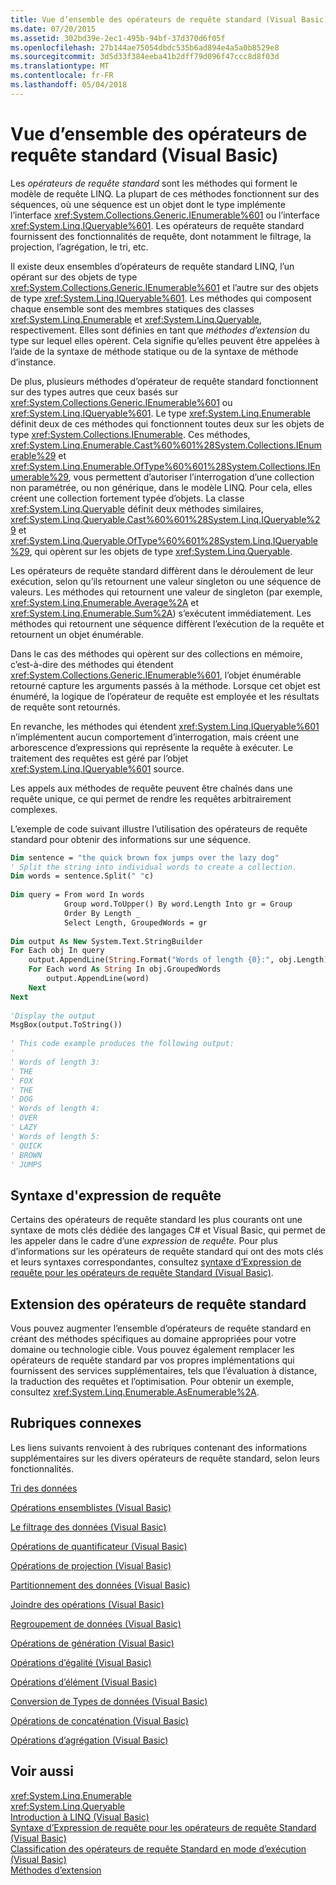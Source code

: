 ```yaml
---
title: Vue d’ensemble des opérateurs de requête standard (Visual Basic)
ms.date: 07/20/2015
ms.assetid: 302bd39e-2ec1-495b-94bf-37d370d6f05f
ms.openlocfilehash: 27b144ae75054dbdc535b6ad894e4a5a0b8529e8
ms.sourcegitcommit: 3d5d33f384eeba41b2dff79d096f47ccc8d8f03d
ms.translationtype: MT
ms.contentlocale: fr-FR
ms.lasthandoff: 05/04/2018
---
```

# <a name="standard-query-operators-overview-visual-basic"></a>Vue d’ensemble des opérateurs de requête standard (Visual Basic)
Les *opérateurs de requête standard* sont les méthodes qui forment le modèle de requête LINQ. La plupart de ces méthodes fonctionnent sur des séquences, où une séquence est un objet dont le type implémente l’interface <xref:System.Collections.Generic.IEnumerable%601> ou l’interface <xref:System.Linq.IQueryable%601>. Les opérateurs de requête standard fournissent des fonctionnalités de requête, dont notamment le filtrage, la projection, l’agrégation, le tri, etc.  
  
 Il existe deux ensembles d’opérateurs de requête standard LINQ, l’un opérant sur des objets de type <xref:System.Collections.Generic.IEnumerable%601> et l’autre sur des objets de type <xref:System.Linq.IQueryable%601>. Les méthodes qui composent chaque ensemble sont des membres statiques des classes <xref:System.Linq.Enumerable> et <xref:System.Linq.Queryable>, respectivement. Elles sont définies en tant que *méthodes d’extension* du type sur lequel elles opèrent. Cela signifie qu’elles peuvent être appelées à l’aide de la syntaxe de méthode statique ou de la syntaxe de méthode d’instance.  
  
 De plus, plusieurs méthodes d’opérateur de requête standard fonctionnent sur des types autres que ceux basés sur <xref:System.Collections.Generic.IEnumerable%601> ou <xref:System.Linq.IQueryable%601>. Le type <xref:System.Linq.Enumerable> définit deux de ces méthodes qui fonctionnent toutes deux sur les objets de type <xref:System.Collections.IEnumerable>. Ces méthodes, <xref:System.Linq.Enumerable.Cast%60%601%28System.Collections.IEnumerable%29> et <xref:System.Linq.Enumerable.OfType%60%601%28System.Collections.IEnumerable%29>, vous permettent d’autoriser l’interrogation d’une collection non paramétrée, ou non générique, dans le modèle LINQ. Pour cela, elles créent une collection fortement typée d’objets. La classe <xref:System.Linq.Queryable> définit deux méthodes similaires, <xref:System.Linq.Queryable.Cast%60%601%28System.Linq.IQueryable%29> et <xref:System.Linq.Queryable.OfType%60%601%28System.Linq.IQueryable%29>, qui opèrent sur les objets de type <xref:System.Linq.Queryable>.  
  
 Les opérateurs de requête standard diffèrent dans le déroulement de leur exécution, selon qu’ils retournent une valeur singleton ou une séquence de valeurs. Les méthodes qui retournent une valeur de singleton (par exemple, <xref:System.Linq.Enumerable.Average%2A> et <xref:System.Linq.Enumerable.Sum%2A>) s’exécutent immédiatement. Les méthodes qui retournent une séquence diffèrent l’exécution de la requête et retournent un objet énumérable.  
  
 Dans le cas des méthodes qui opèrent sur des collections en mémoire, c’est-à-dire des méthodes qui étendent <xref:System.Collections.Generic.IEnumerable%601>, l’objet énumérable retourné capture les arguments passés à la méthode. Lorsque cet objet est énuméré, la logique de l’opérateur de requête est employée et les résultats de requête sont retournés.  
  
 En revanche, les méthodes qui étendent <xref:System.Linq.IQueryable%601> n’implémentent aucun comportement d’interrogation, mais créent une arborescence d’expressions qui représente la requête à exécuter. Le traitement des requêtes est géré par l’objet <xref:System.Linq.IQueryable%601> source.  
  
 Les appels aux méthodes de requête peuvent être chaînés dans une requête unique, ce qui permet de rendre les requêtes arbitrairement complexes.  
  
 L’exemple de code suivant illustre l’utilisation des opérateurs de requête standard pour obtenir des informations sur une séquence.  
  
```vb  
Dim sentence = "the quick brown fox jumps over the lazy dog"  
' Split the string into individual words to create a collection.  
Dim words = sentence.Split(" "c)  
  
Dim query = From word In words   
            Group word.ToUpper() By word.Length Into gr = Group   
            Order By Length _  
            Select Length, GroupedWords = gr  
  
Dim output As New System.Text.StringBuilder  
For Each obj In query  
    output.AppendLine(String.Format("Words of length {0}:", obj.Length))  
    For Each word As String In obj.GroupedWords  
        output.AppendLine(word)  
    Next  
Next  
  
'Display the output  
MsgBox(output.ToString())  
  
' This code example produces the following output:  
'  
' Words of length 3:  
' THE  
' FOX  
' THE  
' DOG  
' Words of length 4:  
' OVER  
' LAZY  
' Words of length 5:  
' QUICK  
' BROWN  
' JUMPS   
```  
  
## <a name="query-expression-syntax"></a>Syntaxe d'expression de requête  
 Certains des opérateurs de requête standard les plus courants ont une syntaxe de mots clés dédiée des langages C# et Visual Basic, qui permet de les appeler dans le cadre d’une *expression* de *requête*. Pour plus d’informations sur les opérateurs de requête standard qui ont des mots clés et leurs syntaxes correspondantes, consultez [syntaxe d’Expression de requête pour les opérateurs de requête Standard (Visual Basic)](../../../../visual-basic/programming-guide/concepts/linq/query-expression-syntax-for-standard-query-operators.md).  
  
## <a name="extending-the-standard-query-operators"></a>Extension des opérateurs de requête standard  
 Vous pouvez augmenter l’ensemble d’opérateurs de requête standard en créant des méthodes spécifiques au domaine appropriées pour votre domaine ou technologie cible. Vous pouvez également remplacer les opérateurs de requête standard par vos propres implémentations qui fournissent des services supplémentaires, tels que l’évaluation à distance, la traduction des requêtes et l’optimisation. Pour obtenir un exemple, consultez <xref:System.Linq.Enumerable.AsEnumerable%2A>.  
  
## <a name="related-sections"></a>Rubriques connexes  
 Les liens suivants renvoient à des rubriques contenant des informations supplémentaires sur les divers opérateurs de requête standard, selon leurs fonctionnalités.  
  
 [Tri des données](../../../../visual-basic/programming-guide/concepts/linq/sorting-data.md)  
  
 [Opérations ensemblistes (Visual Basic)](../../../../visual-basic/programming-guide/concepts/linq/set-operations.md)  
  
 [Le filtrage des données (Visual Basic)](../../../../visual-basic/programming-guide/concepts/linq/filtering-data.md)  
  
 [Opérations de quantificateur (Visual Basic)](../../../../visual-basic/programming-guide/concepts/linq/quantifier-operations.md)  
  
 [Opérations de projection (Visual Basic)](../../../../visual-basic/programming-guide/concepts/linq/projection-operations.md)  
  
 [Partitionnement des données (Visual Basic)](../../../../visual-basic/programming-guide/concepts/linq/partitioning-data.md)  
  
 [Joindre des opérations (Visual Basic)](../../../../visual-basic/programming-guide/concepts/linq/join-operations.md)  
  
 [Regroupement de données (Visual Basic)](../../../../visual-basic/programming-guide/concepts/linq/grouping-data.md)  
  
 [Opérations de génération (Visual Basic)](../../../../visual-basic/programming-guide/concepts/linq/generation-operations.md)  
  
 [Opérations d’égalité (Visual Basic)](../../../../visual-basic/programming-guide/concepts/linq/equality-operations.md)  
  
 [Opérations d’élément (Visual Basic)](../../../../visual-basic/programming-guide/concepts/linq/element-operations.md)  
  
 [Conversion de Types de données (Visual Basic)](../../../../visual-basic/programming-guide/concepts/linq/converting-data-types.md)  
  
 [Opérations de concaténation (Visual Basic)](../../../../visual-basic/programming-guide/concepts/linq/concatenation-operations.md)  
  
 [Opérations d’agrégation (Visual Basic)](../../../../visual-basic/programming-guide/concepts/linq/aggregation-operations.md)  
  
## <a name="see-also"></a>Voir aussi  
 <xref:System.Linq.Enumerable>  
 <xref:System.Linq.Queryable>  
 [Introduction à LINQ (Visual Basic)](../../../../visual-basic/programming-guide/concepts/linq/introduction-to-linq.md)  
 [Syntaxe d’Expression de requête pour les opérateurs de requête Standard (Visual Basic)](../../../../visual-basic/programming-guide/concepts/linq/query-expression-syntax-for-standard-query-operators.md)  
 [Classification des opérateurs de requête Standard en mode d’exécution (Visual Basic)](../../../../visual-basic/programming-guide/concepts/linq/classification-of-standard-query-operators-by-manner-of-execution.md)  
 [Méthodes d’extension](../../../../visual-basic/programming-guide/language-features/procedures/extension-methods.md)
